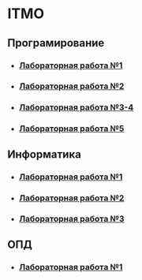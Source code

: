# ITMO
<h2>Програмирование</h2>
<ul>
    <li><h3><a href = "https://github.com/IXITMANI/ITMO/tree/Proga_Lab1">Лабораторная работа №1</a></h3></li>
    <li><h3><a href = "https://github.com/IXITMANI/ITMO/tree/Proga_lab2">Лабораторная работа №2</a></h3></li>
    <li><h3><a href = "https://github.com/IXITMANI/ITMO/tree/Proga_Lab3">Лабораторная работа №3-4</a></h3></li>
    <li><h3><a href = "https://github.com/IXITMANI/ITMO/tree/Proga_Lab5">Лабораторная работа №5</a></h3></li>
</ul>
<h2>Информатика</h2>
<ul>
    <li><h3><a href = "https://github.com/IXITMANI/ITMO/tree/INF_1">Лабораторная работа №1</a></h3></li>
    <li><h3><a href = "https://github.com/IXITMANI/ITMO/tree/Inf_2">Лабораторная работа №2</a></h3></li>
    <li><h3><a href = "https://github.com/IXITMANI/ITMO/tree/Inf_3">Лабораторная работа №3</a></h3></li>
</ul>
<h2>ОПД</h2>
<ul>
    <li><h3><a href = "https://github.com/IXITMANI/ITMO/tree/Opd_lab1">Лабораторная работа №1</a></h3></li>
</ul>
